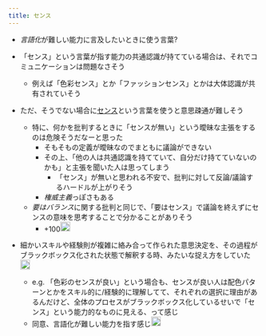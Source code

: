 ```yaml
---
title: センス
---
```


* *言語化*が難しい能力に言及したいときに使う言葉?

* 「センス」という言葉が指す能力の共通認識が持てている場合は、それでコミュニケーションは問題なさそう
  
  * 例えば「色彩センス」とか「ファッションセンス」とかは大体認識が共有されていそう
* ただ、そうでない場合に[センス](%E3%82%BB%E3%83%B3%E3%82%B9.md)という言葉を使うと意思疎通が難しそう
  
  * 特に、何かを批判するときに「センスが無い」という曖昧な主張をするのは危険そうだなーと思った
    * そもそもの定義が曖昧なのでまともに議論ができない
    * その上、「他の人は共通認識を持てていて、自分だけ持てていないのかも」と主張を聞いた人は思ってしまう
      * 「センス」が無いと思われる不安で、批判に対して反論/議論するハードルが上がりそう
    * *権威主義*っぽさもある
  * *要はバランス*に関する批判と同じで、「要はセンス」で議論を終えずにセンスの意味を思考することで分かることがありそう
    * +100<img src='https://scrapbox.io/api/pages/blu3mo-public/u7693/icon' alt='u7693.icon' height="19.5"/>
* 細かいスキルや経験則が複雑に絡み合って作られた意思決定を、その過程がブラックボックス化された状態で解釈する時、みたいな捉え方をしていた<img src='https://scrapbox.io/api/pages/blu3mo-public/axokxi/icon' alt='axokxi.icon' height="19.5"/>
  
  * e.g. 「色彩のセンスが良い」という場合も、センスが良い人は配色パターンとかをスキル的に/経験的に理解してて、それぞれの選択に理由があるんだけど、全体のプロセスがブラックボックス化しているせいで「センス」という能力的なものに見える、って感じ
  * 同意、言語化が難しい能力を指す感じ<img src='https://scrapbox.io/api/pages/blu3mo-public/blu3mo/icon' alt='blu3mo.icon' height="19.5"/>

